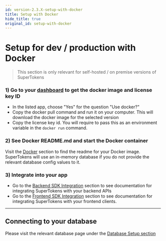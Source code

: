 ```yaml
---
id: version-2.3.X-setup-with-docker
title: Setup with Docker
hide_title: true
original_id: setup-with-docker
---
```


# Setup for dev / production with Docker

> This section is only relevant for self-hosted / on premise versions of SuperTokens

### 1) Go to your [dashboard](/dashboard-saas) to get the docker image and license key ID
- In the listed app, choose "Yes" for the question "Use docker?"
- Copy the docker pull command and run it on your computer. This will download the docker image for the selected version
- Copy the license key id. You will require to pass this as an environment variable in the `docker run` command.

### 2) See Docker README.md and start the Docker container
Visit the [Docker](../../docker) section to find the readme for your Docker image. SuperTokens will use an in-memory database if you do not provide the relevant database config values to it.

### 3) Integrate into your app
- Go to the [Backend SDK Integration](../../backend-integration) section to see documentation for integrating SuperTokens with your backend APIs
- Go to the [Frontend SDK Integration](../../frontend-integration) section to see documentation for integrating SuperTokens with your frontend clients.

-----------

## Connecting to your database
Please visit the relevant database page under the [Database Setup section](../database-setup/mysql)